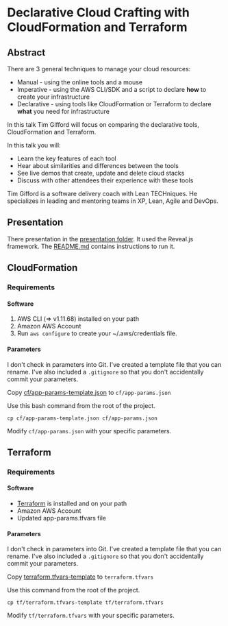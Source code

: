 # Declarative Cloud Crafting with CloudFormation and Terraform

## Abstract
There are 3 general techniques to manage your cloud resources:

 - Manual - using the online tools and a mouse
 - Imperative - using the AWS CLI/SDK and a script to declare **how** to create your infrastructure
 - Declarative - using tools like CloudFormation or Terraform to declare **what** you need for infrastructure

In this talk Tim Gifford will focus on comparing the declarative tools, CloudFormation and Terraform.

In this talk you will:
 - Learn the key features of each tool
 - Hear about similarities and differences between the tools
 - See live demos that create, update and delete cloud stacks
 - Discuss with other attendees their experience with these tools

Tim Gifford is a software delivery coach with Lean TECHniques. He specializes in leading and mentoring teams in  XP, Lean, Agile and DevOps.


## Presentation
There presentation in the [presentation folder](./presentation). It used the Reveal.js framework.
The [README.md](./presentation/README.md) 
contains instructions to run it.

## CloudFormation

### Requirements

#### Software
1. AWS CLI (=> v1.11.68) installed on your path
1. Amazon AWS Account
1. Run `aws configure` to create your ~/.aws/credentials file.

#### Parameters
I don't check in parameters into Git. I've created a template file that you can rename. 
I've also included a `.gitignore` so that you don't accidentally commit 
your parameters.

Copy [cf/app-params-template.json](cf/app-params-template.json) to `cf/app-params.json` 

Use this bash command from the root of the project.
```$bash
cp cf/app-params-template.json cf/app-params.json
```

Modify `cf/app-params.json` with your specific parameters.

## Terraform

### Requirements

#### Software
- [Terraform](https://www.terraform.io/downloads.html) is installed and on your path
- Amazon AWS Account
- Updated app-params.tfvars file

#### Parameters
I don't check in parameters into Git. I've created a template file that you can rename. 
I've also included a `.gitignore` so that you don't accidentally commit 
your parameters.

Copy [terraform.tfvars-template](terraform.tfvars-template) to `terraform.tfvars` 

Use this command from the root of the project.
```$bash
cp tf/terraform.tfvars-template tf/terraform.tfvars
```

Modify `tf/terraform.tfvars` with your specific parameters.